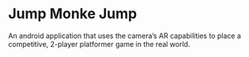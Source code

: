 # Jump Monke Jump
An android application that uses the camera’s AR capabilities to place a competitive, 2-player platformer game in the real world.
